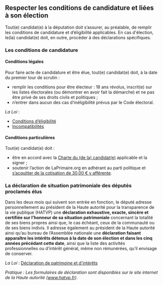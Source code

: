 ## Respecter les conditions de candidature et liées à son élection
Tout(e) candidat(e) à la députation doit s’assurer, au préalable, de remplir les conditions de candidature et d’éligibilité applicables. En cas d'élection, le(la) candidat(e) doit, en outre, procéder à des déclarations spécifiques.

### Les conditions de candidature
#### Conditions légales
Pour faire acte de candidature et être élue, tout(e) candidat(e) doit, à la date du premier tour de scrutin :
* remplir les conditions pour être électeur : 18 ans révolus, inscrit(e) sur les listes électorales (ou démontrer en avoir fait la démarche) et ne pas être privé de ses droits civils et politiques ;
* n’entrer dans aucun des cas d’inéligibilité prévus par le Code électoral.

*La Loi* :
* [Conditions d’éligibilité](https://www.legifrance.gouv.fr/affichCode.do?idSectionTA=LEGISCTA000006148456&cidTexte=LEGITEXT000006070239&dateTexte=20170313)
* [Incompatibilités](https://www.legifrance.gouv.fr/affichCode.do?idSectionTA=LEGISCTA000006148457&cidTexte=LEGITEXT000006070239&dateTexte=20170313)

#### Conditions particulières
Tout(e) candidat(e) doit :
* être en accord avec la [Charte du (de la) candidat(e)](https://legislatives.laprimaire.org/charte/) applicable et la signer ;
* soutenir l’action de LaPrimaire.org en adhérant au parti politique et [s’acquitter de la cotisation de 30,00 € y afférente](https://laprimaire.org/adherer/).

### La déclaration de situation patrimoniale des députés proclamés élus
Dans les deux mois qui suivent son entrée en fonction, le député adresse personnellement au président de la Haute autorité pour la transparence de la vie publique (HATVP) une **déclaration exhaustive, exacte, sincère et certifiée sur l’honneur de sa situation patrimoniale** concernant la totalité de ses biens propres ainsi que, le cas échéant, ceux de la communauté ou de ses biens indivis. Il adresse également au président de la Haute autorité ainsi qu’au bureau de l’Assemblée nationale une **déclaration faisant apparaître les intérêts détenus à la date de son élection et dans les cinq années précédant cette date**, ainsi que
la liste des activités professionnelles ou d’intérêt général, même non rémunérées, qu’il envisage de conserver.

*La Loi* :
[Déclaration de patrimoine et d'intérêts](https://www.legifrance.gouv.fr/affichCodeArticle.do?cidTexte=LEGITEXT000006070239&idArticle=LEGIARTI000028059572)

*Pratique : Les formulaires de déclaration sont disponibles sur le site internet de la Haute autorité (www.hatvp.fr)*.
